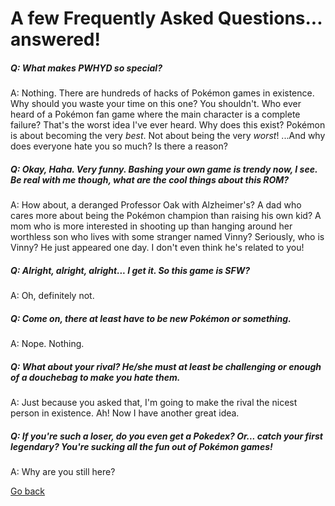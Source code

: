 # A few Frequently Asked Questions... answered!

##### Q: What makes PWHYD so special?
A: Nothing. There are hundreds of hacks of Pokémon games in existence. Why should you waste your time on this one? You shouldn't. Who ever heard of a Pokémon fan game where the main character is a complete failure? That's the worst idea I've ever heard. Why does this exist? Pokémon is about becoming the very _best_. Not about being the very _worst_! ...And why does everyone hate you so much? Is there a reason?

##### Q: Okay, Haha. Very funny. Bashing your own game is trendy now, I see. Be real with me though, what are the cool things about this ROM?
A: How about, a deranged Professor Oak with Alzheimer's? A dad who cares more about being the Pokémon champion than raising his own kid? A mom who is more interested in shooting up than hanging around her worthless son who lives with some stranger named Vinny? Seriously, who is Vinny? He just appeared one day. I don't even think he's related to you!

##### Q: Alright, alright, alright... I get it. So this game is SFW?
A: Oh, definitely not.

##### Q: Come on, there at least have to be new Pokémon or something.
A: Nope. Nothing.

##### Q: What about your rival? He/she must at least be challenging or enough of a douchebag to make you hate them.
A: Just because you asked that, I'm going to make the rival the nicest person in existence. Ah! Now I have another great idea.

##### Q: If you're such a loser, do you even get a Pokedex? Or... catch your first legendary? You're sucking all the fun out of Pokémon games!
A: Why are you still here?

[Go back](https://github.com/Windexi/pwhyd)
